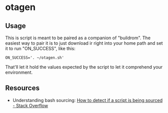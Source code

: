 otagen
======

Usage
-----

This is script is meant to be paired as a companion of "buildrom". The easiest way to pair it is to just download ir right into your home path and set it to run "ON_SUCCESS", like this:

	ON_SUCCESS='. ~/otagen.sh'

That'll let it hold the values expected by the script to let it comprehend your environment.

Resources
---------

- Understanding bash sourcing: [How to detect if a script is being sourced - Stack Overflow](https://stackoverflow.com/questions/2683279/how-to-detect-if-a-script-is-being-sourced)
